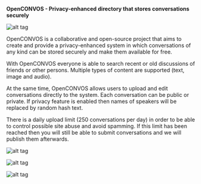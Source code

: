 <B>OpenCONVOS - Privacy-enhanced directory that stores conversations securely</b>

![alt tag](https://raw.githubusercontent.com/Web2ART/openconvos/master/main.png)

OpenCONVOS is a collaborative and open-source project that aims to create and provide a privacy-enhanced system in which conversations of any kind can be stored securely and make them available for free. 

With OpenCONVOS everyone is able to search recent or old discussions of friends or other persons. Multiple types of content are supported (text, image and audio). 

At the same time, OpenCONVOS allows users to upload and edit conversations directly to the system. Each conversation can be public or private. 
If privacy feature is enabled then names of speakers will be replaced by random hash text. 

There is a daily upload limit (250 conversations per day) in order to be able to control possible site abuse and avoid spamming.
If this limit has been reached then you will still be able to submit conversations and we will publish them afterwards. 

![alt tag](https://raw.githubusercontent.com/Web2ART/openconvos/master/assets/image.png)

![alt tag](https://raw.githubusercontent.com/Web2ART/openconvos/master/assets/upload.png)

![alt tag](https://raw.githubusercontent.com/Web2ART/openconvos/master/assets/example.png)
